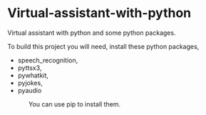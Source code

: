 # Virtual-assistant-with-python
Virtual assistant with python and some python packages.

To build this project you will need, install these python packages,

<ul>
<li>
  speech_recognition, 
</li>
  <li>
    pyttsx3, 
</li>
  <li>
    pywhatkit,
</li>
  <li>
    pyjokes,
</li>
  <li>
    pyaudio
</li>
<ul>

You can use pip to install them.
